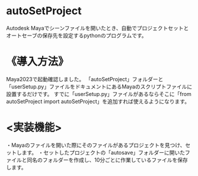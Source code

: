 # autoSetProject
Autodesk Mayaでシーンファイルを開いたとき、自動でプロジェクトセットとオートセーブの保存先を設定するpythonのプログラムです。

# 《導入方法》
Maya2023で起動確認しました。
「autoSetProject」フォルダーと「userSetup.py」ファイルをドキュメントにあるMayaのスクリプトファイルに設置するだけです。
すでに「userSetup.py」ファイルがあるならそこに「from autoSetProject import autoSetProject」を追加すれば使えるようになります。

# <実装機能>
・Mayaのファイルを開いた際にそのファイルがあるプロジェクトを見つけ、セットします。
・セットしたプロジェクトの「autosave」フォルダーに開いたファイルと同名のフォルダーを作成し、10分ごとに作業しているファイルを保存します。
